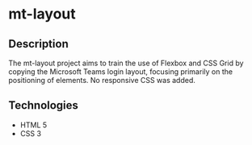 # mt-layout

## Description
The mt-layout project aims to train the use of Flexbox and CSS Grid by copying the 
Microsoft Teams login layout, focusing primarily on the positioning of elements. 
No responsive CSS was added.

## Technologies
* HTML 5
* CSS 3
